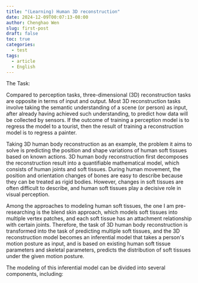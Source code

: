 ```yaml
---
title: "(Learning) Human 3D reconstruction"
date: 2024-12-09T00:07:13-08:00
author: Chenghao Wen
slug: first-post
draft: false
toc: true
categories:
  - test
tags:
  - article
  - English
---
```



The Task:

Compared to perception tasks, three-dimensional (3D) reconstruction tasks are opposite in terms of input and output. Most 3D reconstruction tasks involve taking the semantic understanding of a scene (or person) as input, after already having achieved such understanding, to predict how data will be collected by sensors. If the outcome of training a perception model is to regress the model to a tourist, then the result of training a reconstruction model is to regress a painter.

Taking 3D human body reconstruction as an example, the problem it aims to solve is predicting the position and shape variations of human soft tissues based on known actions. 3D human body reconstruction first decomposes the reconstruction result into a quantifiable mathematical model, which consists of human joints and soft tissues. During human movement, the position and orientation changes of bones are easy to describe because they can be treated as rigid bodies. However, changes in soft tissues are often difficult to describe, and human soft tissues play a decisive role in visual perception.

Among the approaches to modeling human soft tissues, the one I am pre-researching is the blend skin approach, which models soft tissues into multiple vertex patches, and each soft tissue has an attachment relationship with certain joints. Therefore, the task of 3D human body reconstruction is transformed into the task of predicting multiple soft tissues, and the 3D reconstruction model becomes an inferential model that takes a person's motion posture as input, and is based on existing human soft tissue parameters and skeletal parameters, predicts the distribution of soft tissues under the given motion posture.

The modeling of this inferential model can be divided into several components, including: